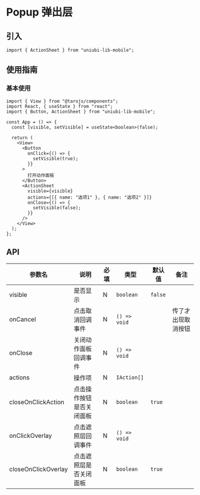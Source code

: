 # Popup 弹出层

## 引入

```tsx
import { ActionSheet } from "uniubi-lib-mobile";
```

## 使用指南

### 基本使用

```tsx
import { View } from "@tarojs/components";
import React, { useState } from "react";
import { Button, ActionSheet } from "uniubi-lib-mobile";

const App = () => {
  const [visible, setVisible] = useState<boolean>(false);

  return (
    <View>
      <Button
        onClick={() => {
          setVisible(true);
        }}
      >
        打开动作面板
      </Button>
      <ActionSheet
        visible={visible}
        actions={[{ name: "选项1" }, { name: "选项2" }]}
        onClose={() => {
          setVisible(false);
        }}
      />
    </View>
  );
};
```


## API

| 参数名              | 说明                     | 必填 | 类型         | 默认值  | 备注               |
| ------------------- | ------------------------ | ---- | ------------ | ------- | ------------------ |
| visible             | 是否显示                 | N    | `boolean`    | `false` |                    |
| onCancel            | 点击取消回调事件         | N    | `() => void` |         | 传了才出现取消按钮 |
| onClose             | 关闭动作面板回调事件     | N    | `() => void` |         |                    |
| actions             | 操作项                   | N    | `IAction[]`  |         |                    |
| closeOnClickAction  | 点击操作按钮是否关闭面板 | N    | `boolean`    | `true`  |                    |
| onClickOverlay      | 点击遮照层回调事件       | N    | `() => void` |         |                    |
| closeOnClickOverlay | 点击遮照层是否关闭面板   | N    | `boolean`    | `true`  |                    |
